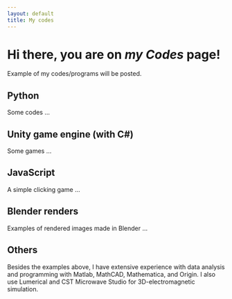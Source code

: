 ```yaml
---
layout: default
title: My codes
---
```


# Hi there, you are on _my Codes_ page!
Example of my codes/programs will be posted.

## Python
Some codes ...

## Unity game engine (with C#)
Some games ...

## JavaScript
A simple clicking game ...

## Blender renders
Examples of rendered images made in Blender ...

## Others
Besides the examples above, I have extensive experience with data analysis and programming with Matlab, MathCAD, Mathematica, and Origin. I also use Lumerical and CST Microwave Studio for 3D-electromagnetic simulation.
